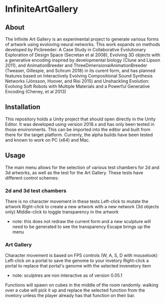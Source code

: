 # InfiniteArtGallery

## About
The Infinite Art Gallery is an experimental project to generate various forms of artwork using evoloving neural networks. This work expands on methods developed by Picbreeder: A Case Study in Collaborative Evolutionary Exploration of Design Space (Secretan et al 2008), Evolving 3D objects with a generative encoding inspired by developmental biology (Clune and Lipson 2011), and AnimationBreeder and ThreeDimensionalAnimationBreeder (Tweaser, Gillespie, and Schrum 2018) in its curent form, and has planned features based on Interactively Evolving Compositional Sound Synthesis Networks (Jónsson, Hoover, and Risi 2015) and Unshackling Evolution: Evolving Soft Robots with Multiple Materials and a Powerful Generative Encoding (Cheney, et al 2013)

## Installation
This repository holds a Unity project that should open directly in the Unity Editor. It was developed using version 2018.x and has only been tested in those environments. This can be imported into the editor and built from there for the target platform. Currenly, the alpha builds have been tested and known to work on PC (x64) and Mac.

## Usage
The main menu allows for the selection of various test chambers for 2d and 3d artworks, as well as the test for the Art Gallery. These tests have different control schemes:

### 2d and 3d test chambers
There is no character movement in these tests
Left-click to mutate the artwork
Right-click to create a new artwork with a new network
(3d objects only) Middle-click to toggle transparency in the artwork
  - note: this does not redraw the current form and a new sculpture will need to be generated to see the transparency
Escape brings up the menu

### Art Gallery
Character movement is based on FPS controls (W, A, S, D with mouselook)
Left-click on a portal to save the genome to your invetory
Right-click a portal to replace that portal's genome with the selected invenetory item
* note: sculptres are non interactive as of version 0.05.1

Functions will spawn on cubes in the middle of the room randomly. walking over a cube will pick it up and replace the selected function from the invetory unless the player already has that function on their bar.
